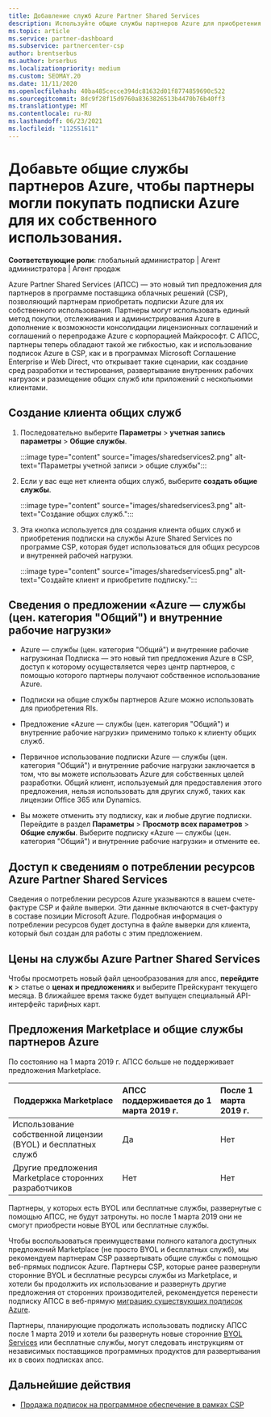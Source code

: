 ```yaml
---
title: Добавление служб Azure Partner Shared Services
description: Используйте общие службы партнеров Azure для приобретения подписок Azure для собственного использования и единообразного метода приобретения, отслеживания и управления Azure.
ms.topic: article
ms.service: partner-dashboard
ms.subservice: partnercenter-csp
author: brentserbus
ms.author: brserbus
ms.localizationpriority: medium
ms.custom: SEOMAY.20
ms.date: 11/11/2020
ms.openlocfilehash: 40ba485cecce394dc81632d01f8774859690c522
ms.sourcegitcommit: 8dc9f28f15d9760a8363826513b4470b76b40ff3
ms.translationtype: MT
ms.contentlocale: ru-RU
ms.lasthandoff: 06/23/2021
ms.locfileid: "112551611"
---
```

# <a name="add-azure-partner-shared-services-so-partners-can-buy-azure-subscriptions-for-their-own-use"></a>Добавьте общие службы партнеров Azure, чтобы партнеры могли покупать подписки Azure для их собственного использования.

**Соответствующие роли**: глобальный администратор | Агент администратора | Агент продаж

Azure Partner Shared Services (АПСС) — это новый тип предложения для партнеров в программе поставщика облачных решений (CSP), позволяющий партнерам приобретать подписки Azure для их собственного использования. Партнеры могут использовать единый метод покупки, отслеживания и администрирования Azure в дополнение к возможности консолидации лицензионных соглашений и соглашений о перепродаже Azure с корпорацией Майкрософт. С АПСС, партнеры теперь обладают такой же гибкостью, как и использование подписок Azure в CSP, как и в программах Microsoft Соглашение Enterprise и Web Direct, что открывает такие сценарии, как создание сред разработки и тестирования, развертывание внутренних рабочих нагрузок и размещение общих служб или приложений с несколькими клиентами.  

## <a name="create-the-shared-services-tenant"></a>Создание клиента общих служб

1. Последовательно выберите **Параметры**  >  **учетная запись параметры**  >  **Общие службы**.

   :::image type="content" source="images/sharedservices2.png" alt-text="Параметры учетной записи > общие службы":::

2. Если у вас еще нет клиента общих служб, выберите **создать общие службы**.

   :::image type="content" source="images/sharedservices3.png" alt-text="Создание общих служб.":::

3. Эта кнопка используется для создания клиента общих служб и приобретения подписки на службы Azure Shared Services по программе CSP, которая будет использоваться для общих ресурсов и внутренней рабочей нагрузки.

   :::image type="content" source="images/sharedservices5.png" alt-text="Создайте клиент и приобретите подписку.":::

## <a name="about-the-azure--internalshared-services-offer"></a>Сведения о предложении «Azure — службы (цен. категория "Общий") и внутренние рабочие нагрузки»

- Azure — службы (цен. категория "Общий") и внутренние рабочие нагрузкиная Подписка — это новый тип предложения Azure в CSP, доступ к которому осуществляется через центр партнеров, с помощью которого партнеры получают собственное использование Azure.

- Подписки на общие службы партнеров Azure можно использовать для приобретения RIs.

- Предложение «Azure — службы (цен. категория "Общий") и внутренние рабочие нагрузки» применимо только к клиенту общих служб.

- Первичное использование подписки Azure — службы (цен. категория "Общий") и внутренние рабочие нагрузки заключается в том, что вы можете использовать Azure для собственных целей разработки. Общий клиент, используемый для предоставления этого предложения, нельзя использовать для других служб, таких как лицензии Office 365 или Dynamics.

- Вы можете отменить эту подписку, как и любые другие подписки. Перейдите в раздел **Параметры**  >  **Просмотр всех параметров**  >  **Общие службы**. Выберите подписку «Azure — службы (цен. категория "Общий") и внутренние рабочие нагрузки» и отмените ее.

## <a name="accessing-azure-partner-shared-services-consumption-details"></a>Доступ к сведениям о потреблении ресурсов Azure Partner Shared Services

Сведения о потреблении ресурсов Azure указываются в вашем счете-фактуре CSP и файле выверки. Эти данные включаются в счет-фактуру в составе позиции Microsoft Azure. Подробная информация о потреблении ресурсов будет доступна в файле выверки для клиента, который был создан для работы с этим предложением.

## <a name="azure-partner-shared-services-pricing"></a>Цены на службы Azure Partner Shared Services

Чтобы просмотреть новый файл ценообразования для апсс, **перейдите к**  >  статье о **ценах и предложениях** и выберите Прейскурант текущего месяца. В ближайшее время также будет выпущен специальный API-интерфейс тарифных карт.

## <a name="marketplace-offers-and-azure-partner-shared-services"></a>Предложения Marketplace и общие службы партнеров Azure

По состоянию на 1 марта 2019 г. АПСС больше не поддерживает предложения Marketplace.

|**Поддержка Marketplace**   |**АПСС поддерживается до 1 марта 2019 г.**|**После 1 марта 2019 г.**|
|---------------------------|:----------------------------|:-------------------|
|Использование собственной лицензии (BYOL) и бесплатных служб   | Да   | Нет|
|Другие предложения Marketplace сторонних разработчиков   | Нет   |Нет|

Партнеры, у которых есть BYOL или бесплатные службы, развернутые с помощью АПСС, не будут затронуты. но после 1 марта 2019 они не смогут приобрести новые BYOL или бесплатные службы.

Чтобы воспользоваться преимуществами полного каталога доступных предложений Marketplace (не просто BYOL и бесплатных служб), мы рекомендуем партнерам CSP развертывать общие службы с помощью веб-прямых подписок Azure.  Партнеры CSP, которые ранее развернули сторонние BYOL и бесплатные ресурсы службы из Marketplace, и хотели бы продолжить их использование и развернуть другие предложения от сторонних производителей, рекомендуется перенести подписку АПСС в веб-прямую [миграцию существующих подписок Azure](/azure/cloud-solution-provider/migration/migration#migrating-existing-azure-subscriptions).

Партнеры, планирующие продолжать использовать подписку АПСС после 1 марта 2019 и хотели бы развернуть новые сторонние [BYOL Services](https://azuremarketplace.microsoft.com/marketplace/apps?filters=byol) или бесплатные службы, могут следовать инструкциям от независимых поставщиков программных продуктов для развертывания их в своих подписках апсс.

## <a name="next-steps"></a>Дальнейшие действия

- [Продажа подписок на программное обеспечение в рамках CSP](csp-software-subscriptions.md)